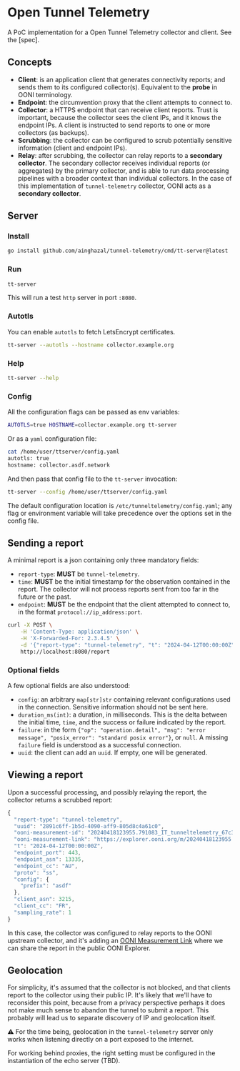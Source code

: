 # Open Tunnel Telemetry

A PoC implementation for a Open Tunnel Telemetry collector and client. See the [spec].

## Concepts

* **Client**: is an application client that generates connectivity reports; and sends them to its configured collector(s). Equivalent to the **probe** in OONI terminology.
* **Endpoint**: the circumvention proxy that the client attempts to connect to.
* **Collector**: a HTTPS endpoint that can receive client reports. Trust is important, because the collector sees the client IPs, and it knows the endpoint IPs. A client is instructed to send reports to one or more collectors (as backups).
* **Scrubbing**: the collector can be configured to scrub potentially sensitive information (client and endpoint IPs).
* **Relay**: after scrubbing, the collector can relay reports to a **secondary collector**. The secondary collector receives individual reports (or aggregates) by the primary collector, and is able to run data processing pipelines with a broader context than individual collectors. In the case of this implementation of `tunnel-telemetry` collector, OONI acts as a **secondary collector**.

## Server


### Install

```bash
go install github.com/ainghazal/tunnel-telemetry/cmd/tt-server@latest
```

### Run

```bash
tt-server
```

This will run a test `http` server in port `:8080`.

### Autotls

You can enable `autotls` to fetch LetsEncrypt certificates.

```bash
tt-server --autotls --hostname collector.example.org
```

### Help

```bash
tt-server --help
```

### Config

All the configuration flags can be passed as env variables:

```bash
AUTOTLS=true HOSTNAME=collector.example.org tt-server
```

Or as a `yaml` configuration file:


```bash
cat /home/user/ttserver/config.yaml
autotls: true
hostname: collector.asdf.network
```

And then pass that config file to the `tt-server` invocation:

```bash
tt-server --config /home/user/ttserver/config.yaml
```

The default configuration location is `/etc/tunneltelemetry/config.yaml`; any flag or environment variable will take precedence over the options set in the config file.


## Sending a report

A minimal report is a json containing only three mandatory fields:

* `report-type`: **MUST** be `tunnel-telemetry`.
* `time`: **MUST** be the initial timestamp for the observation contained in the report. The collector will not process reports sent from too far in the future or the past.
* `endpoint`: **MUST** be the endpoint that the client attempted to connect to, in the format `protocol://ip_address:port`.

```bash
curl -X POST \
    -H 'Content-Type: application/json' \
    -H 'X-Forwarded-For: 2.3.4.5' \
    -d '{"report-type": "tunnel-telemetry", "t": "2024-04-12T00:00:00Z", "endpoint": "ss://1.1.1.1:443", "config": {"prefix": "asdf"}}' \
    http://localhost:8080/report
```

### Optional fields

A few optional fields are also understood:

* `config`: an arbitrary `map[str]str` containing relevant configurations used in the connection. Sensitive information should not be sent here.
* `duration_ms(int)`: a duration, in  milliseconds. This is the delta between the initial time, `time`, and the success or failure indicated by the report.
* `failure`: in the form `{"op": "operation.detail", "msg": "error message", "posix_error": "standard posix error"}`, or `null`. A missing `failure` field is understood as a successful connection.
* `uuid`: the client can add an `uuid`. If empty, one will be generated.


## Viewing a report

Upon a successful processing, and possibly relaying the report, the collector returns a scrubbed report:

```JavaScript
{
  "report-type": "tunnel-telemetry",
  "uuid": "2891c6ff-1b5d-4090-aff9-805d8c4a61c0",
  "ooni-measurement-id": "20240418123955.791083_IT_tunneltelemetry_67c3f38268f4d364",
  "ooni-measurement-link": "https://explorer.ooni.org/m/20240418123955.791083_IT_tunneltelemetry_67c3f38268f4d364",
  "t": "2024-04-12T00:00:00Z",
  "endpoint_port": 443,
  "endpoint_asn": 13335,
  "endpoint_cc": "AU",
  "proto": "ss",
  "config": {
    "prefix": "asdf"
  },
  "client_asn": 3215,
  "client_cc": "FR",
  "sampling_rate": 1
}
```

In this case, the collector was configured to relay reports to the OONI
upstream collector, and it's adding an [OONI Measurement Link](https://explorer.ooni.org/m/20240418123955.791083_IT_tunneltelemetry_67c3f38268f4d364)
where we can share the report in the public OONI Explorer.


## Geolocation

For simplicity, it's assumed that the collector is not blocked, and that
clients report to the collector using their public IP.  It's likely that we'll have 
to reconsider this point, because from a privacy perspective perhaps it does not
make much sense to abandon the tunnel to submit a report. This probably will lead us 
to separate discovery of IP and geolocation itself.

⚠️ For the time being, geolocation in the `tunnel-telemetry` server only works when listening directly on a port exposed to the internet.

For working behind proxies, the right setting must be configured in the instantiation of the echo server (TBD).

